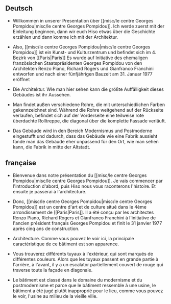  ## Deutsch

- Willkommen in unserer Presentation über [[misc/le centre Georges Pompidou|misc/le centre Georges Pompidou]]. Ich werde zuerst mit der Einleitung beginnen, dann wir euch Hiso etwas über die Geschichte erzählen und dann komme ich mit der Architektur.
    
- Also, [[misc/le centre Georges Pompidou|misc/le centre Georges Pompidou]] ist ein Kunst- und Kulturzentrum und befindet sich im 4. Bezirk von [[Paris|Paris]]  Es wurde auf Initiative des ehemaligen französischen Staatspräsidenten Georges Pompidou von den Architekten Renzo Piano, Richard Rogers und Gianfranco Franchini entworfen und nach einer fünfjährigen Bauzeit am 31. Januar 1977 eröffnet
    
- Die Architektur. WIe man hier sehen kann die größte Auffälligkeit dieses Gebäudes ist ihr Aussehen.


    
- Man findet außen verschiedene Rohre, die mit unterschiedlichen Farben gekennzeichnet sind. Während die Rohre weitgehend auf der Rückseite verlaufen, befindet sich auf der Vorderseite eine teilweise rote überdachte Rolltreppe, die diagonal über die komplette Fassade verläuft.
    
- Das Gebäude wird in den Bereich Modernismus und Postmoderne eingestufft und dadurch, dass das Gebäude wie eine Fabrik aussieht fande man das Gebäude eher unpassend für den Ort, wie man sehen kann, die Fabrik in mitte der Altstadt.
    
## française

- Bienvenue dans notre présentation du [[misc/le centre Georges Pompidou|misc/le centre Georges Pompidou]]. Je vais commencer par l'introduction d'abord, puis Hiso nous vous raconterons l'histoire. Et ensuite je passerai à l'architecture.
    
- Donc, [[misc/le centre Georges Pompidou|misc/le centre Georges Pompidou]] est un centre d'art et de culture situé dans le 4ème arrondissement de [[Paris|Paris]]. Il a été conçu par les architectes Renzo Piano, Richard Rogers et Gianfranco Franchini à l'initiative de l'ancien président français Georges Pompidou et finit le 31 janvier 1977 après cinq ans de construction.
    
- Architecture. Comme vous pouvez le voir ici, la principale caractéristique de ce bâtiment est son apparence.
    
- Vous trouverez différents tuyaux à l'extérieur, qui sont marqués de différentes couleurs. Alors que les tuyaux passent en grande partie à l'arrière, à l'avant, il y a un escalator partiellement couvert de rouge qui traverse toute la façade en diagonale.
    
- Le bâtiment est classé dans le domaine du modernisme et du postmodernisme et parce que le bâtiment ressemble à une usine, le bâtiment a été jugé plutôt inapproprié pour le lieu, comme vous pouvez le voir, l'usine au milieu de la vieille ville.
